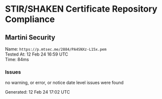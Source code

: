 # STIR/SHAKEN Certificate Repository Compliance

## Martini Security

Name: `https://p.mtsec.me/2884/PA4SNXz-L15x.pem`\
Tested At: 12 Feb 24 16:59 UTC\
Time: 84ms

### Issues

no warning, or error, or notice date level issues were found

Generated: 12 Feb 24 17:02 UTC